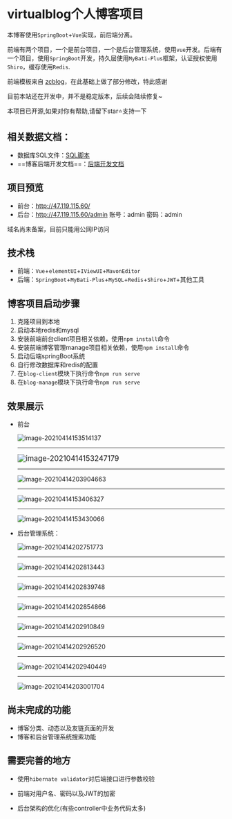 # virtualblog个人博客项目

本博客使用`SpringBoot`+`Vue`实现，前后端分离。

前端有两个项目，一个是前台项目，一个是后台管理系统，使用`vue`开发。后端有一个项目，使用`SpringBoot`开发，持久层使用`MyBati-Plus`框架，认证授权使用`Shiro`，缓存使用`Redis`.

前端模板来自 [zcblog](https://github.com/progzc/zcblog)，在此基础上做了部分修改，特此感谢

目前本站还在开发中，并不是稳定版本，后续会陆续修复~

本项目已开源,如果对你有帮助,请留下star⭐支持一下

## 相关数据文档：

- 数据库SQL文件：[SQL脚本](https://github.com/sang-Mu/viturals-blog/blob/master/db/blog.sql)
- ==博客后端开发文档==：[后端开发文档](https://github.com/sang-Mu/viturals-blog/blob/master/backend-docs/%E4%B8%AA%E4%BA%BA%E5%8D%9A%E5%AE%A2%E5%90%8E%E7%AB%AF%E5%BC%80%E5%8F%91%E6%96%87%E6%A1%A3.md)

## 项目预览

- 前台：http://47.119.115.60/
- 后台：http://47.119.115.60/admin  账号：admin 密码：admin

域名尚未备案，目前只能用公网IP访问

## 技术栈

- 前端：`Vue`+`elementUI`+`IViewUI`+`MavonEditor`
- 后端：`SpringBoot`+`MyBati-Plus`+`MySQL`+`Redis`+`Shiro`+`JWT`+其他工具

## 博客项目启动步骤

1. 克隆项目到本地
2. 启动本地redis和mysql
3. 安装前端前台client项目相关依赖，使用`npm install`命令
4. 安装前端博客管理manage项目相关依赖，使用`npm install`命令
5. 启动后端springBoot系统
6. 自行修改数据库和redis的配置
7. 在`blog-client`模块下执行命令`npm run serve`
8. 在`blog-manage`模块下执行命令`npm run serve`

## 效果展示

- 前台

  ![image-20210414153514137](https://i.loli.net/2021/04/14/b5D1fehEQvGgs8o.png)

  ----

  <img src="https://i.loli.net/2021/04/14/tip2wXug3MSKNcP.png" alt="image-20210414153247179" style="zoom:120%;" />

  ----

  ![image-20210414203904663](https://i.loli.net/2021/04/14/eqj6iLPtSrJWcVE.png)

  ---

  ![image-20210414153406327](https://i.loli.net/2021/04/14/D4IjYfr1Ls8xPuh.png)

  ---

  ![image-20210414153430066](https://i.loli.net/2021/04/14/G2VXnv1biuAgyFR.png)

- 后台管理系统：

  ![image-20210414202751773](https://i.loli.net/2021/04/14/WKvOgzU2rj8yBJq.png)

  ----

  ![image-20210414202813443](https://i.loli.net/2021/04/14/yXOKqYCJT9DwVQE.png)

  ---

  ![image-20210414202839748](https://i.loli.net/2021/04/14/gh7TMekuJ4a6fVc.png)

  ---

  ![image-20210414202854866](https://i.loli.net/2021/04/14/jpKOnJv15l6fk4C.png)

  ----

  ![image-20210414202910849](https://i.loli.net/2021/04/14/XpDqFfKnZztEdLB.png)

  ---

  ![image-20210414202926520](https://i.loli.net/2021/04/14/iRFLAq9zZcH6sUf.png)

  ---

  ![image-20210414202940449](https://i.loli.net/2021/04/14/RwsZSmNxdEeg16W.png)

  ---

  ![image-20210414203001704](https://i.loli.net/2021/04/14/2iy1rkacFSRHt7d.png)

## 尚未完成的功能

- 博客分类、动态以及友链页面的开发
- 博客和后台管理系统搜索功能

## 需要完善的地方

- 使用`hibernate validator`对后端接口进行参数校验

- 前端对用户名、密码以及JWT的加密
- 后台架构的优化(有些controller中业务代码太多)